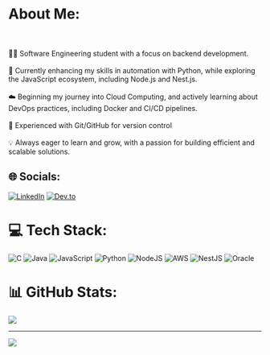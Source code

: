 #  About Me:
<br><br>👨‍💻 Software Engineering student with a focus on backend development.<br><br>🚀 Currently enhancing my skills in automation with Python, while exploring the JavaScript ecosystem, including Node.js and Nest.js.<br><br>☁️ Beginning my journey into Cloud Computing, and actively learning about DevOps practices, including Docker and CI/CD pipelines.<br><br>🔧 Experienced with Git/GitHub for version control<br><br>💡 Always eager to learn and grow, with a passion for building efficient and scalable solutions.<br>


## 🌐 Socials:
[![LinkedIn](https://img.shields.io/badge/LinkedIn-%230077B5.svg?logo=linkedin&logoColor=white)](https://linkedin.com/in/bruno-giovanni-4b348a317) 
[![Dev.to](https://img.shields.io/badge/Dev.to-%230A0A0A.svg?logo=dev.to&logoColor=white)](https://dev.to/lakeezone)

# 💻 Tech Stack:
![C](https://img.shields.io/badge/c-%2300599C.svg?style=flat&logo=c&logoColor=white) ![Java](https://img.shields.io/badge/java-%23ED8B00.svg?style=flat&logo=openjdk&logoColor=white) ![JavaScript](https://img.shields.io/badge/javascript-%23323330.svg?style=flat&logo=javascript&logoColor=%23F7DF1E) ![Python](https://img.shields.io/badge/python-3670A0?style=flat&logo=python&logoColor=ffdd54) ![NodeJS](https://img.shields.io/badge/node.js-6DA55F?style=flat&logo=node.js&logoColor=white) ![AWS](https://img.shields.io/badge/AWS-%23FF9900.svg?style=flat&logo=amazon-aws&logoColor=white) ![NestJS](https://img.shields.io/badge/nestjs-%23E0234E.svg?style=flat&logo=nestjs&logoColor=white) ![Oracle](https://img.shields.io/badge/Oracle-F80000?style=flat&logo=oracle&logoColor=white)
# 📊 GitHub Stats:
![](https://github-readme-streak-stats.herokuapp.com/?user=lakeezone&theme=dark&hide_border=false)<br/>

---
[![](https://visitcount.itsvg.in/api?id=lakeezone&icon=0&color=9)](https://visitcount.itsvg.in)


